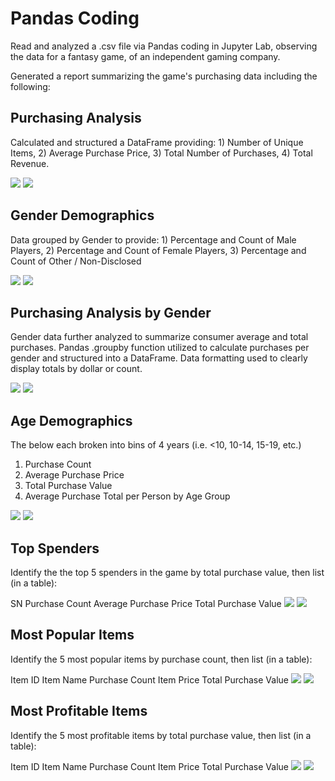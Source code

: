 # Pandas Coding

Read and analyzed a .csv file via Pandas coding in Jupyter Lab, observing the data for a fantasy game, of an independent gaming company. 

Generated a report summarizing the game's purchasing data including the following:

## Purchasing Analysis

Calculated and structured a DataFrame providing: 1) Number of Unique Items, 2) Average Purchase Price, 3) Total Number of Purchases, 4) Total Revenue.

![](Images/purchasing_analysis.png)
![](Images/purchasing_df.png)

## Gender Demographics

Data grouped by Gender to provide: 1) Percentage and Count of Male Players, 2) Percentage and Count of Female Players, 3) Percentage and Count of Other / Non-Disclosed

![](Images/gender_demographics.png)
![](Images/gender_df.png)

## Purchasing Analysis by Gender

Gender data further analyzed to summarize consumer average and total purchases.  Pandas .groupby function utilized to calculate purchases per gender and structured into a DataFrame.  Data formatting used to clearly display totals by dollar or count.

![](Images/gender_analysis.png)
![](Images/gender_purchase_df.png)

## Age Demographics

The below each broken into bins of 4 years (i.e. <10, 10-14, 15-19, etc.)

1.  Purchase Count
2.  Average Purchase Price
3.  Total Purchase Value
4.  Average Purchase Total per Person by Age Group

![](Images/age_demographics.png)
![](Images/age_df.png)

## Top Spenders

Identify the the top 5 spenders in the game by total purchase value, then list (in a table):

SN
Purchase Count
Average Purchase Price
Total Purchase Value
![](Images/player_purchase_analysis.png)
![](Images/player_purchase_df.png)


## Most Popular Items

Identify the 5 most popular items by purchase count, then list (in a table):

Item ID
Item Name
Purchase Count
Item Price
Total Purchase Value
![](Images/item_purchase_analysis.png)
![](Images/item_purchase_df.png)

## Most Profitable Items

Identify the 5 most profitable items by total purchase value, then list (in a table):

Item ID
Item Name
Purchase Count
Item Price
Total Purchase Value
![](Images/profitable_items.png)
![](Images/profitable_items_df.png)